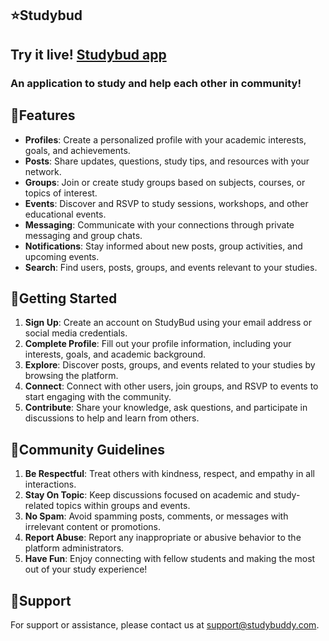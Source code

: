 ## :star:Studybud
## Try it live! [Studybud app](https://studybud-vmib.onrender.com/)
### An application to study and help each other in community!

## :dart:Features

- **Profiles**: Create a personalized profile with your academic interests, goals, and achievements.
- **Posts**: Share updates, questions, study tips, and resources with your network.
- **Groups**: Join or create study groups based on subjects, courses, or topics of interest.
- **Events**: Discover and RSVP to study sessions, workshops, and other educational events.
- **Messaging**: Communicate with your connections through private messaging and group chats.
- **Notifications**: Stay informed about new posts, group activities, and upcoming events.
- **Search**: Find users, posts, groups, and events relevant to your studies.

## :dart:Getting Started

1. **Sign Up**: Create an account on StudyBud using your email address or social media credentials.
2. **Complete Profile**: Fill out your profile information, including your interests, goals, and academic background.
3. **Explore**: Discover posts, groups, and events related to your studies by browsing the platform.
4. **Connect**: Connect with other users, join groups, and RSVP to events to start engaging with the community.
5. **Contribute**: Share your knowledge, ask questions, and participate in discussions to help and learn from others.

## :dart:Community Guidelines

1. **Be Respectful**: Treat others with kindness, respect, and empathy in all interactions.
2. **Stay On Topic**: Keep discussions focused on academic and study-related topics within groups and events.
3. **No Spam**: Avoid spamming posts, comments, or messages with irrelevant content or promotions.
4. **Report Abuse**: Report any inappropriate or abusive behavior to the platform administrators.
5. **Have Fun**: Enjoy connecting with fellow students and making the most out of your study experience!

## :dart:Support

For support or assistance, please contact us at [support@studybuddy.com](mailto:support@studybuddy.com).


